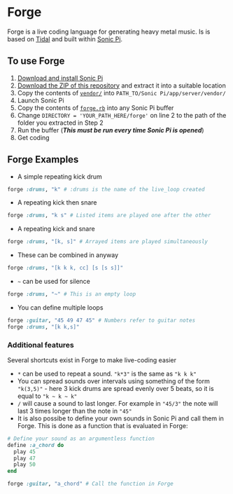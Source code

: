 # Forge
Forge is a live coding language for generating heavy metal music. Is is based on [Tidal](https://github.com/tidalcycles/Tidal) and built within [Sonic Pi](https://github.com/samaaron/sonic-pi).

## To use Forge
1. [Download and install Sonic Pi](http://sonic-pi.net/ "Download Sonic Pi")
2. [Download the ZIP of this repository](https://github.com/RusticFlare/Forge/archive/master.zip "Download Forge") and extract it into a suitable location
3. Copy the contents of [`vendor/`](vendor/) into `PATH_TO/Sonic Pi/app/server/vendor/`
4. Launch Sonic Pi
5. Copy the contents of [`forge.rb`](forge.rb) into any Sonic Pi buffer
6. Change `DIRECTORY = 'YOUR_PATH_HERE/forge'` on line 2 to the path of the folder you extracted in Step 2
7. Run the buffer (**_This must be run every time Sonic Pi is opened_**)
8. Get coding

## Forge Examples
* A simple repeating kick drum
```ruby
forge :drums, "k" # :drums is the name of the live_loop created
```
* A repeating kick then snare
```ruby
forge :drums, "k s" # Listed items are played one after the other
```
* A repeating kick and snare
```ruby
forge :drums, "[k, s]" # Arrayed items are played simultaneously
```
* These can be combined in anyway
```ruby
forge :drums, "[k k k, cc] [s [s s]]"
```
* `~` can be used for silence
```ruby
forge :drums, "~" # This is an empty loop 
```
* You can define multiple loops
```ruby
forge :guitar, "45 49 47 45" # Numbers refer to guitar notes
forge :drums, "[k k,s]"
```
### Additional features
Several shortcuts exist in Forge to make live-coding easier

* `*` can be used to repeat a sound. `"k*3"` is the same as `"k k k"`
* You can spread sounds over intervals using something of the form `"k(3,5)"` - here 3 kick drums are spread evenly over 5 beats, so it is equal to `"k ~ k ~ k"`
* `/` will cause a sound to last longer. For example in `"45/3"` the note will last 3 times longer than the note in `"45"`
* It is also possibe to define your own sounds in Sonic Pi and call them in Forge. This is done as a function that is evaluated in Forge:
```ruby
# Define your sound as an argumentless function
define :a_chord do
  play 45
  play 47
  play 50
end

forge :guitar, "a_chord" # Call the function in Forge
```
